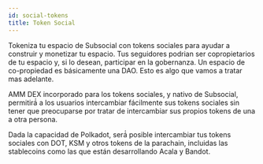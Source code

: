 ```yaml
---
id: social-tokens
title: Token Social 
---
```


Tokeniza tu espacio de Subsocial con tokens sociales para ayudar a construir y monetizar tu espacio. Tus seguidores podrian ser copropietarios de tu espacio y, si lo desean, participar en la gobernanza. Un espacio de co-propiedad es básicamente una DAO. Esto es algo que vamos a tratar mas adelante.

AMM DEX incorporado para los tokens sociales, y nativo de Subsocial, permitirá́ a los usuarios intercambiar fácilmente sus tokens sociales sin tener que preocuparse por tratar de intercambiar sus propios tokens de una a otra persona.

Dada la capacidad de Polkadot, será́ posible intercambiar tus tokens sociales con DOT, KSM y otros tokens de la parachain, incluidas las stablecoins como las que están desarrollando Acala y Bandot.
